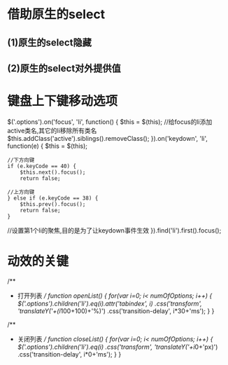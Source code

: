 # 借助原生的select
## (1)原生的select隐藏
## (2)原生的select对外提供值

# 键盘上下键移动选项
$('.options').on('focus', 'li', function() {
    $this = $(this);
    //给focus的li添加active类名,其它的li移除所有类名
    $this.addClass('active').siblings().removeClass();
}).on('keydown', 'li', function(e) {
    $this = $(this);

    //下方向键
    if (e.keyCode == 40) {
        $this.next().focus();
        return false;
    
    //上方向键
    } else if (e.keyCode == 38) {
        $this.prev().focus();
        return false;
    }

//设置第1个li的聚焦,目的是为了让keydown事件生效
}).find('li').first().focus();


# 动效的关键

/**
 * 打开列表
 */
function openList() {
    for(var i=0; i< numOfOptions; i++) {
        $('.options').children('li').eq(i).attr('tabindex', i)
        .css('transform', 'translateY('+(i*100+100)+'%)')
        .css('transition-delay', i*30+'ms');
    }
}

/**
 * 关闭列表
 */
function closeList() {
    for(var i=0; i< numOfOptions; i++) {
        $('.options').children('li').eq(i)
        .css('transform', 'translateY('+i*0+'px)')
        .css('transition-delay', i*0+'ms');
    }
}